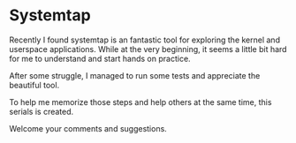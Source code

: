 # Systemtap

Recently I found systemtap is an fantastic tool for exploring the kernel and userspace applications. While at the very beginning, it seems a little bit hard for me to understand and start hands on practice.

After some struggle, I managed to run some tests and appreciate the beautiful tool.

To help me memorize those steps and help others at the same time, this serials is created.

Welcome your comments and suggestions.
